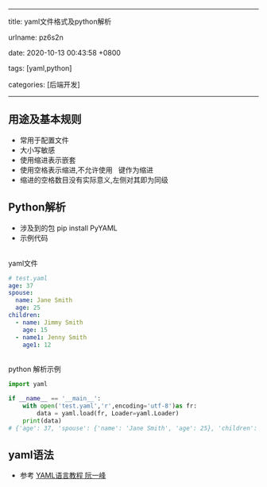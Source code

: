 
---

title: yaml文件格式及python解析

urlname: pz6s2n

date: 2020-10-13 00:43:58 +0800

tags: [yaml,python]

categories: [后端开发]

---

<a name="883b9673"></a>
## 用途及基本规则


- 常用于配置文件
- 大小写敏感
- 使用缩进表示嵌套
- 使用空格表示缩进,不允许使用   键作为缩进
- 缩进的空格数目没有实际意义,左侧对其即为同级
<a name="9b6ac63f"></a>
## Python解析


- 涉及到的包 pip install PyYAML
- 示例代码


<br />yaml文件<br />

```yaml
# test.yaml
age: 37
spouse:
  name: Jane Smith
  age: 25
children:
  - name: Jimmy Smith
    age: 15
  - name1: Jenny Smith
    age1: 12
```

<br />python 解析示例<br />

```python
import yaml

if __name__ == '__main__':
    with open('test.yaml','r',encoding='utf-8')as fr:
        data = yaml.load(fr, Loader=yaml.Loader)
    print(data)
# {'age': 37, 'spouse': {'name': 'Jane Smith', 'age': 25}, 'children': [{'name': 'Jimmy Smith', 'age': 15}, {'name1': 'Jenny Smith', 'age1': 12}]}
```


<a name="c5350820"></a>
## yaml语法


- 参考 [YAML语言教程 阮一峰](http://www.ruanyifeng.com/blog/2016/07/yaml.html)

